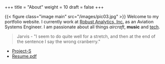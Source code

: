 +++
title = "About"
weight = 10
draft = false
+++

{{< figure class="image main" src="/images/pic03.jpg" >}}
Welcome to my portfolio website. I currently work at [Robust Analytics, Inc.](http://robust-analytics.com) as an Aviation Systems Engineer. I am passionate about all things *aircraft*, **music** and <u>tech</u>.

> Jarvis - "I seem to do quite well for a stretch, and then at the end of the sentence I say the wrong cranberry."

<ul class="actions">
	<li><a href="http://projectshreyas.com" target="_blank" class="button special">Project-S</a></li>
	<li><a href="/resume/resume.pdf" target="_blank" class="button">Resume.pdf</a></li>
</ul>
